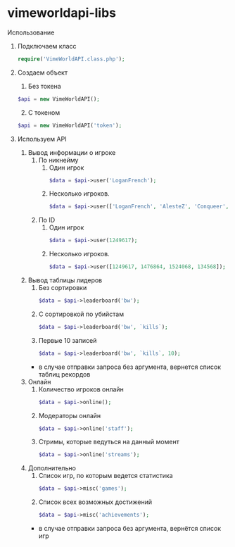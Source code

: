 # vimeworldapi-libs
Использование 

1. Подключаем класс

	```php
	require('VimeWorldAPI.class.php');
	```

2. Создаем объект

	1. Без токена
	```php
	$api = new VimeWorldAPI();
	```
	2. С токеном 
	```php
	$api = new VimeWorldAPI('token');
	```
	
3. Используем API

	1. Вывод информации о игроке
		1. По никнейму
			1. Один игрок
				```php
				$data = $api->user('LoganFrench');
				```
			2. Несколько игроков.
				```php
				$data = $api->user(['LoganFrench', 'AlesteZ', 'Conqueer', 'xtrafrancyz']);
				```
		2. По ID
			1. Один игрок
				```php
				$data = $api->user(1249617);
				```
			2. Несколько игроков.
				```php
				$data = $api->user([1249617, 1476864, 1524068, 134568]);
				```
	2. Вывод таблицы лидеров
		1. Без сортировки
			```php
			$data = $api->leaderboard('bw');
			```
		2. С сортировкой по убийстам
			```php
			$data = $api->leaderboard('bw', `kills`);
			```
		3. Первые 10 записей
			```php
			$data = $api->leaderboard('bw', `kills`, 10);
			```
		* в случае отправки запроса без аргумента, вернется список таблиц рекордов
	3. Онлайн
		1. Количество игроков онлайн
			```php
			$data = $api->online();
			```
		2. Модераторы онлайн
			```php
			$data = $api->online('staff');
			```
		3. Стримы, которые ведуться на данный момент
			```php
			$data = $api->online('streams');
			```
	4. Дополнительно
		1. Список игр, по которым ведется статистика
			```php
			$data = $api->misc('games');
			```
		2. Список всех возможных достижений
			```php
			$data = $api->misc('achievements');
			```
		* в случае отправки запроса без аргумента, вернётся список игр
		
			
